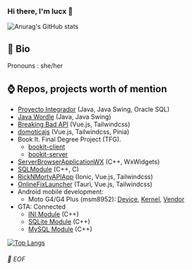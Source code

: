 ### Hi there, I'm lucx 👋

![Anurag's GitHub stats](https://github-readme-stats.vercel.app/api?username=lyuu17&show_icons=true&theme=radical)

## 📝 Bio
Pronouns : she/her

## ⌚ Repos, projects worth of mention
 - [Proyecto Integrador](https://github.com/Lyuu17/java_proyecto_integrador) (Java, Java Swing, Oracle SQL)
 - [Java Wordle](https://github.com/Lyuu17/java_wordle) (Java, Java Swing)
 - [Breaking Bad API](https://github.com/Lyuu17/breakingbad_vueapi) (Vue.js, Tailwindcss)
 - [domoticajs](https://github.com/Lyuu17/domoticajs) (Vue.js, Tailwindcss, Pinia)
 - Book It. Final Degree Project (TFG).
   - [bookit-client](https://github.com/Lyuu17/bookit-client)
   - [bookit-server](https://github.com/Lyuu17/bookit-server)
 - [ServerBrowserApplicationWX](https://github.com/UniverseEngine/ServerBrowserApplicationWX) (C++, WxWidgets)
 - [SQLModule](https://github.com/UniverseEngine/SQLModule) (C++, C)
 - [RickNMortyAPIApp](https://github.com/Lyuu17/RickNMortyAPIApp) (Ionic, Vue.js, Tailwindcss)
 - [OnlineFixLauncher](https://github.com/Lyuu17/OnlineFixLauncher) (Tauri, Vue.js, Tailwindcss)
 - Android mobile development: 
   - Moto G4/G4 Plus (msm8952): [Device](https://github.com/Lyuu17/android_device_motorola_athene), [Kernel](https://github.com/Lyuu17/android_kernel_motorola_msm8952), [Vendor](https://github.com/Lyuu17/android_vendor_motorola_athene)
 - GTA: Connected
   - [INI Module](https://github.com/Lyuu17/gtac_ini) (C++)
   - [SQLite Module](https://github.com/Lyuu17/gtac_sqlite) (C++)
   - [MySQL Module](https://github.com/Lyuu17/gtac_mysql) (C++)

[![Top Langs](https://github-readme-stats.vercel.app/api/top-langs/?username=lyuu17&layout=compact&hide=smali,roff&exclude_repo=android_kernel_motorola_msm8952,android_kernel_bq_vegetafhd)](https://github.com/anuraghazra/github-readme-stats)

###### 💾 EOF
